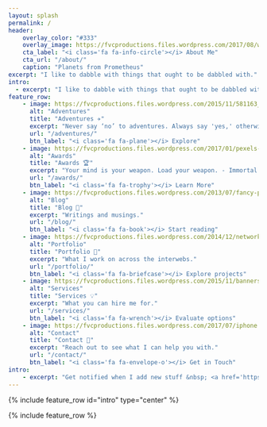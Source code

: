 ```yaml
---
layout: splash
permalink: /
header:
    overlay_color: "#333"
    overlay_image: https://fvcproductions.files.wordpress.com/2017/08/wallpaper.png?w=800&h=340&crop=1
    cta_label: "<i class='fa fa-info-circle'></i> About Me"
    cta_url: "/about/"
    caption: "Planets from Prometheus"
excerpt: "I like to dabble with things that ought to be dabbled with."
intro:
  - excerpt: "I like to dabble with things that ought to be dabbled with."
feature_row:
    - image: https://fvcproductions.files.wordpress.com/2015/11/581163_207413282713894_160438369_n.jpg?w=800&h=340&crop=1
      alt: "Adventures"
      title: "Adventures ✈️"
      excerpt: "Never say ‘no’ to adventures. Always say 'yes,' otherwise, you’ll lead a very dull life."
      url: "/adventures/"
      btn_label: "<i class='fa fa-plane'></i> Explore"
    - image: https://fvcproductions.files.wordpress.com/2017/01/pexels-photo-285173.jpeg?w=800&h=340&crop=1
      alt: "Awards"
      title: "Awards 🏆️"
      excerpt: "Your mind is your weapon. Load your weapon. - Immortal Technique"
      url: "/awards/"
      btn_label: "<i class='fa fa-trophy'></i> Learn More"
    - image: https://fvcproductions.files.wordpress.com/2013/07/fancy-pen.jpg?w=800&h=340&crop=1
      alt: "Blog"
      title: "Blog 📝️"
      excerpt: "Writings and musings."
      url: "/blog/"
      btn_label: "<i class='fa fa-book'></i> Start reading"
    - image: https://fvcproductions.files.wordpress.com/2014/12/network_image_robert_ghrist_pl_card.jpg?w=800&h=340&crop=1
      alt: "Portfolio"
      title: "Portfolio 💼"
      excerpt: "What I work on across the interwebs."
      url: "/portfolio/"
      btn_label: "<i class='fa fa-briefcase'></i> Explore projects"
    - image: https://fvcproductions.files.wordpress.com/2015/11/banners_new-001.jpeg?w=800&h=340&crop=1
      alt: "Services"
      title: "Services 💡"
      excerpt: "What you can hire me for."
      url: "/services/"
      btn_label: "<i class='fa fa-wrench'></i> Evaluate options"
    - image: https://fvcproductions.files.wordpress.com/2017/07/iphone.jpeg
      alt: "Contact"
      title: "Contact 📨️"
      excerpt: "Reach out to see what I can help you with."
      url: "/contact/"
      btn_label: "<i class='fa fa-envelope-o'></i> Get in Touch"
intro:
    - excerpt: "Get notified when I add new stuff &nbsp; <a href='https://twitter.com/fvcproductions' class='btn btn--twitter'><i class='fa fa-twitter'></i> @fvcproductions</a>"
---
```


{% include feature_row id="intro" type="center" %}

{% include feature_row %}
